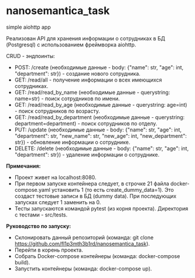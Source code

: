 # nanosemantica_task
simple aiohttp app

Реализован API для хранения информации о сотрудниках в БД (Postgresql) с использованием фреймворка aiohttp. 

CRUD - эндпоинты:
* POST: /create (необходимые данные - body: {"name": str, "age": int, "department": str}) - создание нового сотрудника.
* GET: /read/all - получение информации о всех имеющихся сотрудниках.
* GET: /read/read_by_name (необходимые данные - querystring: name=str) - поиск сотрудников по имени.
* GET: /read/read_by_age (необходимые данные - querystring: age=int) - поиск сотрудников по возрасту.
* GET: /read/read_by_department (необходимые данные - querystring: department=department) - поиск сотрудников по отделу.
* PUT: /update (необходимые данные - body: {"name": str, "age": int, "department": str, "new_name": str, "new_age": int, "new_department": str}) - обновление информации о сотруднике.
* DELETE: /delete (необходимые данные - body: {"name": str, "age": int, "department": str}) - удаление информации о сотруднике.

**Примечания:**
* Проект живет на localhost:8080.
* При первом запуске контейнера следует, в строчке 21 файла docker-compose.yaml установить 1 (то есть create_dummy_data=1). Это создаст тестовые записи в БД (dummy data). При последующих запусках следует 1 заменить на 0.
* Тесты запускаются командой pytest (из корня проекта). Директория с тестами - src/tests.

**Руководство по запуску:**
* Склонировать данный репозиторий (команда: git clone https://github.com/fl1p3mth3b1rd/nanosemantica_task).
* Перейти в корень проекта.
* Собрать Docker-compose контейнеры (команда: docker-compose build).
* Запустить контейнеры (команда: docker-compose up).

